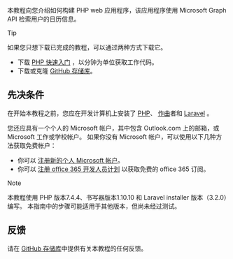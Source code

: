 <!-- markdownlint-disable MD002 MD041 -->

本教程向您介绍如何构建 PHP web 应用程序，该应用程序使用 Microsoft Graph API 检索用户的日历信息。

> [!TIP]
> 如果您只想下载已完成的教程，可以通过两种方式下载它。
>
> - 下载 [PHP 快速入门](https://developer.microsoft.com/graph/quick-start?platform=option-php) ，以分钟为单位获取工作代码。
> - 下载或克隆 [GitHub 存储库](https://github.com/microsoftgraph/msgraph-training-phpapp)。

## <a name="prerequisites"></a>先决条件

在开始本教程之前，您应在开发计算机上安装了 [PHP](http://php.net/downloads.php)、 [作曲](https://getcomposer.org/)者和 [Laravel](https://laravel.com/) 。

您还应具有一个个人的 Microsoft 帐户，其中包含 Outlook.com 上的邮箱，或 Microsoft 工作或学校帐户。 如果你没有 Microsoft 帐户，可以使用以下几种方法获取免费帐户：

- 你可以 [注册新的个人 Microsoft 帐户](https://signup.live.com/signup?wa=wsignin1.0&rpsnv=12&ct=1454618383&rver=6.4.6456.0&wp=MBI_SSL_SHARED&wreply=https://mail.live.com/default.aspx&id=64855&cbcxt=mai&bk=1454618383&uiflavor=web&uaid=b213a65b4fdc484382b6622b3ecaa547&mkt=E-US&lc=1033&lic=1)。
- 你可以 [注册 office 365 开发人员计划](https://developer.microsoft.com/office/dev-program) 以获取免费的 office 365 订阅。

> [!NOTE]
> 本教程使用 PHP 版本7.4.4、书写器版本1.10.10 和 Laravel installer 版本（3.2.0）编写。 本指南中的步骤可能适用于其他版本，但尚未经过测试。

## <a name="feedback"></a>反馈

请在 [GitHub 存储库](https://github.com/microsoftgraph/msgraph-training-phpapp)中提供有关本教程的任何反馈。
